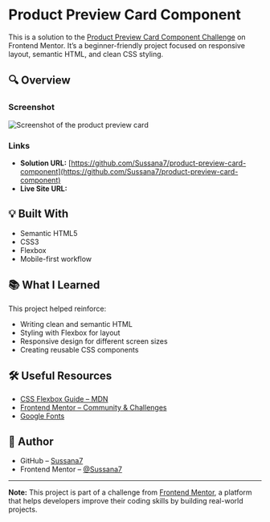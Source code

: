# Product Preview Card Component

This is a solution to the [Product Preview Card Component Challenge](https://www.frontendmentor.io/challenges/product-preview-card-component-GO7UmttRfa) on Frontend Mentor. It’s a beginner-friendly project focused on responsive layout, semantic HTML, and clean CSS styling.

## 🔍 Overview

### Screenshot

![Screenshot of the product preview card](<img width="958" alt="image" src="https://github.com/user-attachments/assets/c514ebbf-063a-4456-93b8-2fc081670041" />
)

### Links

- **Solution URL:** [https://github.com/Sussana7/product-preview-card-component](https://github.com/Sussana7/product-preview-card-component)
- **Live Site URL:** 

## 💡 Built With

- Semantic HTML5
- CSS3
- Flexbox
- Mobile-first workflow

## 📚 What I Learned

This project helped reinforce:

- Writing clean and semantic HTML
- Styling with Flexbox for layout
- Responsive design for different screen sizes
- Creating reusable CSS components

## 🛠️ Useful Resources

- [CSS Flexbox Guide – MDN](https://developer.mozilla.org/en-US/docs/Web/CSS/flex)
- [Frontend Mentor – Community & Challenges](https://www.frontendmentor.io)
- [Google Fonts](https://fonts.google.com/)

## 🚀 Author

- GitHub – [Sussana7](https://github.com/Sussana7)
- Frontend Mentor – [@Sussana7](https://www.frontendmentor.io/profile/Sussana7)

---

**Note:** This project is part of a challenge from [Frontend Mentor](https://www.frontendmentor.io), a platform that helps developers improve their coding skills by building real-world projects.
